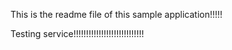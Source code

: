 This is the readme file of this sample application!!!!!

Testing service!!!!!!!!!!!!!!!!!!!!!!!!!!!!
